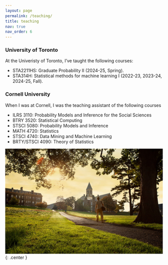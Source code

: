 ```yaml
---
layout: page
permalink: /teaching/
title: teaching
nav: true
nav_order: 6
---
```

 

### University of Toronto
At the Univeristy of Toronto, I’ve taught the following courses:

- STA2211HS: Graduate Probability II  (2024-25, Spring).
- STA314H: Statistical methods for machine learning I (2022-23, 2023-24, 2024-25, Fall).


### Cornell University 

When I was at Cornell, I was the teaching assistant of the following courses 

- ILRS 3110: Probability Models and Inference for the Social Sciences
- BTRY 3520: Statistical Computing
- STSCI 5080: Probability Models and Inference
- MATH 4720: Statistics
- STSCI 4740: Data Mining and Machine Learning
- BRTY/STSCI 4090: Theory of Statistics


![Cornell Campus](assets/img/cornell_camp.jpg){: .center }
